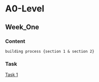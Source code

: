 # A0-Level

## Week_One

### Content

~~~
building process {section 1 & section 2}
~~~


### Task

[Task 1](https://drive.google.com/drive/folders/1FeyTRh-iN0aWX4npFXXKV14wxAWd6cRe)

